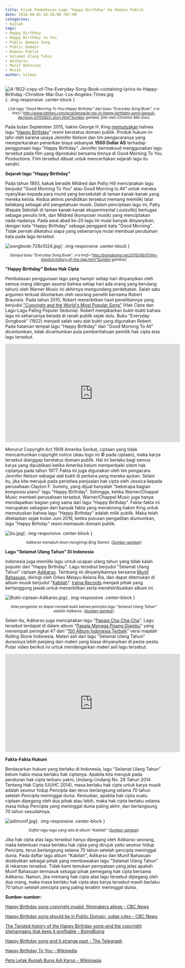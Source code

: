 ```yaml
---
title: Kisah Pembebasan Lagu "Happy Birthday" Ke Domain Publik
date: 2016-08-01 18:38:00 +07:00
categories:
- Kajian
tags:
- Happy Birthday
- Happy Birthday to You
- Public Domain Song
- Public Domain
- Domain Publik
- Selamat Ulang Tahun
- Adikarso
- Munif Bahasuan
- Musik
author: hilman
---
```


![A-1922-copy-of-The-Everyday-Song-Book-containing-lyrics-to-Happy-Birthday.-Christine-Mai-Duc-Los-Angeles-Times.jpg](/uploads/A-1922-copy-of-The-Everyday-Song-Book-containing-lyrics-to-Happy-Birthday.-Christine-Mai-Duc-Los-Angeles-Times.jpg){: .img-responsive .center-block }<center><small><i>Lirik lagu "Good Morning To You-Happy Birthday" dari buku "Everyday Song Book". (<a href="http://www.latimes.com/local/lanow/la-me-ln-happy-birthday-song-lawsuit-decision-20150922-story.html"Sumber gambar</a>, foto oleh Christine Mai-Duc)</i></small></center>

Pada bulan September 2015, hakim George H. King [memutuskan](http://documents.latimes.com/happy-birthday-ruling/) bahwa lagu "[Happy Birthday](https://youtu.be/MzrLNrXaWYA)" resmi berstatus domain publik. Produk hukum ini lahir oleh karena upaya Jennifer Nelson dan tim pengacaranya yang memperkarakan penarikan biaya sebanyak **1500 Dollar AS** terhadap penggunaan lagu "Happy Birthday". Jennifer bermaksud menggunakan lagu tersebut pada film yang diproduksi bersama timnya di Good Morning To You Productions. Film tersebut dibuat untuk menceritakan sejarah lagu itu sendiri.

**Sejarah lagu "Happy Birthday"**

Pada tahun 1893, kakak beradik Mildred dan Patty Hill menciptakan lagu berjudul "Good Morning To You" atau Good Morning to All" untuk mereka nyanyikan kepada para murid yang bersekolah di taman kanak-kanak yang mereka kelola. Kedua aktivis pendidikan tersebut memang memiliki latar belakang sebagai ahli pengetahuan musik. Dalam penciptaan lagu ini, Patty (Kepala Sekolah di taman kanak-kanak eksperimental Louisville) bertugas sebagai penulis lirik, dan Mildred (komposer musik) yang menciptakan nada-nadanya. Pada awal abad ke-20 lagu ini mulai banyak dinyanyikan, dengan kata "Happy Birthday" sebagai pengganti kata "Good Morning". Tidak pernah diketahui siapa yang sebenarnya mulai membuat perubahan kata pada lagu tersebut.

![songbook-728x1024.jpg](/uploads/songbook-728x1024.jpg){: .img-responsive .center-block }<center><small><i>Sampul buku "Everyday Song Book". (<a href="http://boingboing.net/2015/08/07/the-twisted-history-of-the-hap.html"Sumber gambar</a>)</i></small></center>

**"Happy Birthday" Bebas Hak Cipta**

Pembatasan penggunaan lagu yang hampir setiap hari dinyanyikan oleh semua orang (dengan asumsi bahwa setiap hari ada orang yang berulang tahun) oleh Warner Music ini akhirnya mengundang perdebatan. Salah satu argumen terkuat dilontarkan oleh seorang peneliti bernama Robert Brauneis. Pada tahun 2010, Robert menerbitkan hasil penelitiannya yang berjudul ["Copyright and the World's Most Popular Song"](https://papers.ssrn.com/sol3/papers.cfm?abstract_id=1111624) (Hak Cipta dan Lagu-Lagu Paling Populer Sedunia). Robert menjabarkan bukti-bukti bahwa lagu ini seharusnya berada di ranah publik sejak dulu. Buku "Everyday Songbook" (1922) menjadi salah satu alat bukti yang digunakan Robert. Pada halaman tempat lagu "Happy Birthday" dan "Good Morning To All" dicantumkan, tidak dicantumkan pula pemberitahuan pemilik hak cipta atas lagu tersebut.

<div class="embed-responsive embed-responsive-16by9"><iframe width="560" height="315" src="https://www.youtube.com/embed/y3whtVeMalo" frameborder="0" allowfullscreen></iframe></div>

Menurut Copyright Act 1909 Amerika Serikat, ciptaan yang tidak mencantumkan copyright notice (atau logo ini © pada ciptaan), maka karya tersebut dianggap berstatus domain publik. Hal ini berlaku bagi semua karya yang dipublikasi ketika Amerika belum memperbaiki sitem hak ciptanya pada tahun 1977. Fakta ini juga digunakan oleh tim pengacara Jennifer Nelson sebagai alat bukti di perkara yang mereka ajukan. Selain itu, jika kita merujuk pada peristiwa penjualan hak cipta oleh Jessica kepada perusahaan Clayton F. Summy, yang dijual hanyalah "beberapa bagian komposisi piano" lagu "Happy Birthday". Sehingga, ketika Warner/Chappel Music membeli perusahaan tersebut, Warner/Chappel Music juga hanya mendapatkan bagian yang sama dari lagu "Happy Birthday". Fakta-fakta ini merupakan sebagian dari banyak fakta yang mendorong hakim King untuk memutuskan bahwa lagu "Happy Birthday" adalah milik publik. Maka telah ditetapkan sejak bulan Juni 2016, ketika putusan pengadilan diumumkan, lagu "Happy Birhday" resmi memasuki domain publik.

![bs.jpg](/uploads/bs.jpg){: .img-responsive .center-block }
<center><small><i>Adikarso menabuh drum mengiringi Bing Slamet. (<a href="https://dennysakrie63.wordpress.com/2013/11/25/ngak-ngik-bgok-versus-irama-lenso/">Sumber gambar</a>)</i></small></center>

**Lagu "Selamat Ulang Tahun" Di Indonesia**

Indonesia juga memiliki lagu untuk ucapan ulang tahun yang tidak kalah populer dari "Happy Birthday". Lagu tersebut berjudul "Selamat Ulang Tahun" ciptaan [Adikarso](http://budiwarsito.net/adikarso-majalah-varia/). Tembang ini dinyanyikannya bersama [Munif Bahasuan](https://dennysakrie63.wordpress.com/2013/09/29/bersilaturahmi-dengan-munif-bahasuan/), diiringi oleh Orkes Melayu Kelana Ria, dan dapat ditemukan di album musik berjudul "[Kabilah](http://media-kitlv.nl/image/61cad1b6-a369-2810-5471-d819b44a0c75)". [Irama Records](http://reviewmusik.com/irama-record-perusahaan-rekaman-rintisan-sang-kolonel/) menjadi pihak yang bertanggung jawab untuk menerbitkan serta mendistribusikan album ini.

![Bukti-ciptaan-Adikarso.jpg](/uploads/Bukti-ciptaan-Adikarso.jpg){: .img-responsive .center-block }
<center><small><i>Kata pengantar ini dapat menjadi bukti bahwa pencipta lagu "Selamat Ulang Tahun" adalah Adikarso. (<a href="http://media-kitlv.nl/image/61cad1b6-a369-2810-5471-d819b44a0c75">Sumber gambar</a>)</i></small></center>

Selain itu, Adikarso juga menciptakan lagu "[Papaja Cha-Cha-Cha](https://www.youtube.com/watch?v=5O_6CjQ_GAo)". Lagu tersebut terdapat di dalam album "[Papaja Mangga Pisang Djambu](https://id.wikipedia.org/wiki/Papaja_Mangga_Pisang_Djambu)" yang menempati peringkat 47 dari "[150 Album Indonesia Terbaik](https://id.wikipedia.org/wiki/150_Album_Indonesia_Terbaik)" versi majalah Rolling Stone Indonesia. Materi asli dari lagu "Selamat Ulang Tahun" durasinya lebih panjang dari materi yang biasa dinyanyikan di pesta-pesta. Putar video berikut ini untuk mendengarkan materi asli lagu tersebut.

<div class="embed-responsive embed-responsive-16by9"><iframe width="560" height="315" src="https://www.youtube.com/embed/5O_6CjQ_GAo" frameborder="0" allowfullscreen></iframe></div>

**Fakta-Fakta Hukum**

Berdasarkan hukum yang berlaku di Indonesia, lagu "Selamat Ulang Tahun" belum habis masa berlaku hak ciptanya. Apabila kita merujuk pada peraturan hak cipta terbaru yakni, Undang-Undang No. 28 Tahun 2014 Tentang Hak Cipta (UUHC 2014), masa berlaku hak cipta untuk karya musik adalah seumur hidup Pencipta dan terus berlangsung selama 70 tahun setelah Pencipta meninggal dunia. Kemudian, apabila hak cipta suatu ciptaan dipegang oleh dua pihak atau lebih, maka hak cipta berlaku selama masa hidup Pencipta yang meninggal dunia paling akhir,  dan berlangsung 70 tahun sesudahnya.

![adimunif.jpg](/uploads/adimunif.jpg){: .img-responsive .center-block }<center><small><i>Daftar lagu-lagu yang ada di album "Kabilah" (<a href="http://media-kitlv.nl/image/61cad1b6-a369-2810-5471-d819b44a0c75">Sumber gambar</a>)</i></small></center>

Jika hak cipta atas lagu tersebut hanya dipegang oleh Adikarso seorang, maka ketentuan masa berlaku hak cipta yang dirujuk yaitu seumur hidup Pencipta, terus berlangsung selama 70 tahun setelah pencipta meninggal dunia. Pada daftar lagu album "Kabilah", Adikarso dan Munif Bahasuan disebutkan sebagai pihak yang membawakan lagu "Selamat Ulang Tahun" di rekaman tersebut. Tidak kami temukan pernyataan yang jelas apakah Munif Bahasuan termasuk sebagai pihak pemegang hak cipta bersama Adikarso. Namun, jika memang hak cipta atas lagu tersebut dipegang oleh dua orang, maka masa berlaku hak cipta atas karya tersebut masih berlaku 70 tahun setelah pencipta yang paling terakhir meninggal dunia.

**Sumber-sumber:**

[Happy Birthday song copyright invalid, filmmakers allege - CBC News](http://www.cbc.ca/news/business/happy-birthday-song-copyright-invalid-filmmakers-allege-1.3172074)

[Happy Birthday song should be in Public Domain, judge rules - CBC News](http://www.cbc.ca/news/business/happy-birthday-ruling-1.3239679)

[The Twisted history of the Happy Birthday song-and the copyright shenanigans that keep it profitable - BoingBoing  ](http://boingboing.net/2015/08/07/the-twisted-history-of-the-hap.html)

[Happy Birthday song and it strange past - The Telegraph](http://www.telegraph.co.uk/music/news/Happy-Birthday-song-and-its-strange-past/)

[Happy Birthday To You - Wikipedia](https://en.wikipedia.org/wiki/Happy_Birthday_to_You#CITEREFBrauneis2010)

[Peta Letak Rumah Bung Adi Karso - Wikimapia](http://wikimapia.org/9427247/id/Rumah-Kebesaran-Adikarso-Pencipta-lagu-Selamat-Ulang-Tahun-Jalan-Cipayung-2-No-8)